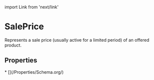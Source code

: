 import Link from 'next/link'

# SalePrice

Represents a sale price (usually active for a limited period) of an offered product.

## Properties

<Grid>
* [](/Properties/Schema.org/)

</Grid>

